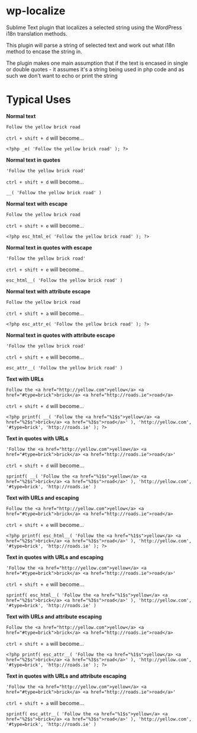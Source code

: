 # wp-localize
Sublime Text plugin that localizes a selected string using the WordPress i18n translation methods.

This plugin will parse a string of selected text and work out what i18n method to encase the string in.

The plugin makes one main assumption that if the text is encased in single or double quotes - it assumes it's a string being used in php code and as such we don't want to echo or print the string

<h1>Typical Uses</h1>

<b>Normal text</b>
```
Follow the yellow brick road
```

`ctrl + shift + d` will become...

```
<?php _e( 'Follow the yellow brick road' ); ?>
```

<b>Normal text in quotes</b>
```
'Follow the yellow brick road'
```

`ctrl + shift + d` will become...

```
__( 'Follow the yellow brick road' )
```

<b>Normal text with escape</b>
```
Follow the yellow brick road
```

`ctrl + shift + e` will become...

```
<?php esc_html_e( 'Follow the yellow brick road' ); ?>
```

<b>Normal text in quotes with escape</b>
```
'Follow the yellow brick road'
```

`ctrl + shift + e` will become...

```
esc_html__( 'Follow the yellow brick road' )
```
<b>Normal text with attribute escape</b>
```
Follow the yellow brick road
```

`ctrl + shift + a` will become...

```
<?php esc_attr_e( 'Follow the yellow brick road' ); ?>
```

<b>Normal text in quotes with attribute escape</b>
```
'Follow the yellow brick road'
```

`ctrl + shift + e` will become...

```
esc_attr__( 'Follow the yellow brick road' )
```

<b>Text with URLs</b>
```
Follow the <a href="http://yellow.com">yellow</a> <a href="#type=brick">brick</a> <a href="http://roads.ie">road</a>
```

`ctrl + shift + d` will become...

```
<?php printf( __( 'Follow the <a href="%1$s">yellow</a> <a href="%2$s">brick</a> <a href="%3$s">road</a>' ), 'http://yellow.com', '#type=brick', 'http://roads.ie' ); ?>
```

<b>Text in quotes with URLs</b>
```
'Follow the <a href="http://yellow.com">yellow</a> <a href="#type=brick">brick</a> <a href="http://roads.ie">road</a>'
```

`ctrl + shift + d` will become...

```
sprintf( __( 'Follow the <a href="%1$s">yellow</a> <a href="%2$s">brick</a> <a href="%3$s">road</a>' ), 'http://yellow.com', '#type=brick', 'http://roads.ie' )
```

<b>Text with URLs and escaping</b>
```
Follow the <a href="http://yellow.com">yellow</a> <a href="#type=brick">brick</a> <a href="http://roads.ie">road</a>
```

`ctrl + shift + e` will become...

```
<?php printf( esc_html__( 'Follow the <a href="%1$s">yellow</a> <a href="%2$s">brick</a> <a href="%3$s">road</a>' ), 'http://yellow.com', '#type=brick', 'http://roads.ie' ); ?>
```

<b>Text in quotes with URLs and escaping</b>
```
'Follow the <a href="http://yellow.com">yellow</a> <a href="#type=brick">brick</a> <a href="http://roads.ie">road</a>'
```

`ctrl + shift + e` will become...

```
sprintf( esc_html__( 'Follow the <a href="%1$s">yellow</a> <a href="%2$s">brick</a> <a href="%3$s">road</a>' ), 'http://yellow.com', '#type=brick', 'http://roads.ie' )
```

<b>Text with URLs and attribute escaping</b>
```
Follow the <a href="http://yellow.com">yellow</a> <a href="#type=brick">brick</a> <a href="http://roads.ie">road</a>
```

`ctrl + shift + a` will become...

```
<?php printf( esc_attr__( 'Follow the <a href="%1$s">yellow</a> <a href="%2$s">brick</a> <a href="%3$s">road</a>' ), 'http://yellow.com', '#type=brick', 'http://roads.ie' ); ?>
```

<b>Text in quotes with URLs and attribute escaping</b>
```
'Follow the <a href="http://yellow.com">yellow</a> <a href="#type=brick">brick</a> <a href="http://roads.ie">road</a>'
```

`ctrl + shift + a` will become...

```
sprintf( esc_attr__( 'Follow the <a href="%1$s">yellow</a> <a href="%2$s">brick</a> <a href="%3$s">road</a>' ), 'http://yellow.com', '#type=brick', 'http://roads.ie' )
```